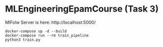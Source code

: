 # MLEngineeringEpamCourse (Task 3)

MlFolw Server is here: http://localhost:5000/

```
docker-compose up -d --build
docker-compose run --rm train_pipeline
python3 train.py
```
